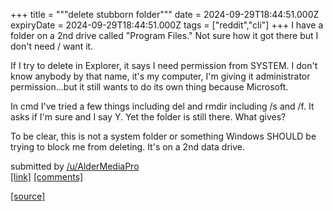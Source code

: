 +++
title = """delete stubborn folder"""
date = 2024-09-29T18:44:51.000Z
expiryDate = 2024-09-29T18:44:51.000Z
tags = ["reddit","cli"]
+++
I have a folder on a 2nd drive called "Program Files." Not sure how it got there but I don't need / want it.

If I try to delete in Explorer, it says I need permission from SYSTEM. I don't know anybody by that name, it's my computer, I'm giving it administrator permission...but it still wants to do its own thing because Microsoft.

In cmd I've tried a few things including del and rmdir including /s and /f. It asks if I'm sure and I say Y. Yet the folder is still there. What gives?

To be clear, this is not a system folder or something Windows SHOULD be trying to block me from deleting. It's on a 2nd data drive.

submitted by [/u/AlderMediaPro](https://www.reddit.com/user/AlderMediaPro)  
[\[link\]](https://www.reddit.com/r/commandline/comments/1fsbie9/delete_stubborn_folder/) [\[comments\]](https://www.reddit.com/r/commandline/comments/1fsbie9/delete_stubborn_folder/)

[[source]](https://www.reddit.com/r/commandline/comments/1fsbie9/delete_stubborn_folder/)
